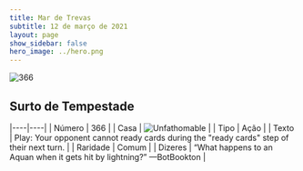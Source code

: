 ```yaml
---
title: Mar de Trevas
subtitle: 12 de março de 2021
layout: page
show_sidebar: false
hero_image: ../hero.png
---
```


![366](https://cdn.keyforgegame.com/media/card_front/pt/496_366_MMMF238PQPJ3_pt.png)

## Surto de Tempestade

|----|----|
| Número | 366 |
| Casa | ![Unfathomable](https://archonarcana.com/images/thumb/1/10/Unfathomable.png/22px-Unfathomable.png "Abissais") |
| Tipo | Ação |
| Texto | Play: Your opponent cannot ready cards during the "ready cards" step of their next turn. |
| Raridade | Comum |
| Dizeres | “What happens to an Aquan when it gets hit by lightning?” —Bot<nonbreak>Bookton |
